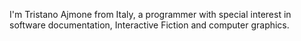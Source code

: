 
I'm Tristano Ajmone from Italy, a programmer with special interest in software documentation, Interactive Fiction and computer graphics.
